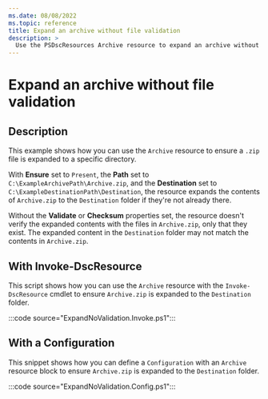 ```yaml
---
ms.date: 08/08/2022
ms.topic: reference
title: Expand an archive without file validation
description: >
  Use the PSDscResources Archive resource to expand an archive without file validation.
---
```


# Expand an archive without file validation

## Description

This example shows how you can use the `Archive` resource to ensure a `.zip` file is expanded to a
specific directory.

With **Ensure** set to `Present`, the **Path** set to `C:\ExampleArchivePath\Archive.zip`, and the
**Destination** set to `C:\ExampleDestinationPath\Destination`, the resource expands the contents of
`Archive.zip` to the `Destination` folder if they're not already there.

Without the **Validate** or **Checksum** properties set, the resource doesn't verify the expanded
contents with the files in `Archive.zip`, only that they exist. The expanded content in the
`Destination` folder may not match the contents in `Archive.zip`.

## With Invoke-DscResource

This script shows how you can use the `Archive` resource with the `Invoke-DscResource` cmdlet to
ensure `Archive.zip` is expanded to the `Destination` folder.

:::code source="ExpandNoValidation.Invoke.ps1":::

## With a Configuration

This snippet shows how you can define a `Configuration` with an `Archive` resource block to ensure
`Archive.zip` is expanded to the `Destination` folder.

:::code source="ExpandNoValidation.Config.ps1":::
